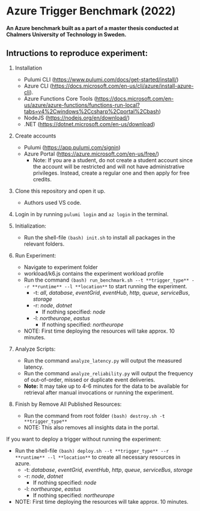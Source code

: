 # Azure Trigger Benchmark (2022)

#### An Azure benchmark built as a part of a master thesis conducted at Chalmers University of Technology in Sweden.

## Intructions to reproduce experiment:

1. Installation
   - Pulumi CLI (https://www.pulumi.com/docs/get-started/install/)
   - Azure CLI (https://docs.microsoft.com/en-us/cli/azure/install-azure-cli).
   - Azure Functions Core Tools (https://docs.microsoft.com/en-us/azure/azure-functions/functions-run-local?tabs=v4%2Cwindows%2Ccsharp%2Cportal%2Cbash)
   - NodeJS (https://nodejs.org/en/download/)
   - .NET (https://dotnet.microsoft.com/en-us/download)

2. Create accounts
   - Pulumi (https://app.pulumi.com/signin)
   - Azure Portal (https://azure.microsoft.com/en-us/free/)
     - Note: If you are a student, do not create a student account since the account will be restricted and will not have administrative privileges. Instead, create a regular one and then apply for free credits.

3. Clone this repository and open it up.
   - Authors used VS code.

4. Login in by running `pulumi login` and `az login` in the terminal.

5. Initialization:
   - Run the shell-file `(bash) init.sh` to install all packages in the relevant folders.

6. Run Experiment:
   - Navigate to experiment folder
   - workload/k6.js contains the experiment workload profile
   - Run the command `(bash) run_benchmark.sh --t **trigger_type** --r **runtime** --l **location**` to start running the experiment.
     - -t: _all_, _database_, _eventGrid_, _eventHub_, _http_, _queue_, _serviceBus_, _storage_
     - -r: _node_, _dotnet_
       - If nothing specified: _node_
     - -l: _northeurope_, _eastus_
       - If nothing specified: _northeurope_
   - NOTE: First time deploying the resources will take approx. 10 minutes.

7. Analyze Scripts:
   - Run the command `analyze_latency.py` will output the measured latency.
   - Run the command `analyze_reliability.py` will output the frequency of out-of-order, missed or duplicate event deliveries.
   - **Note:** It may take up to 4-6 minutes for the data to be available for retrieval after manual invocations or running the experiment.

8. Finish by Remove All Published Resources:
   - Run the command from root folder `(bash) destroy.sh -t **trigger_type**`
   - NOTE: This also removes all insights data in the portal.
 

If you want to deploy a trigger without running the experiment:
   - Run the shell-file `(bash) deploy.sh --t **trigger_type** --r **runtime** --l **location**` to create all necessary resources in azure.
     - -t: _database_, _eventGrid_, _eventHub_, _http_, _queue_, _serviceBus_, _storage_
     - -r: _node_, _dotnet_
       - If nothing specified: _node_
     - -l: _northeurope_, _eastus_
       - If nothing specified: _northeurope_
   - NOTE: First time deploying the resources will take approx. 10 minutes.
